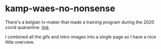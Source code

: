 # kamp-waes-no-nonsense

There's a belgian tv-maker that made a training program during the 2020 covid
quarantine. [link](https://www.een.be/kamp-waes)

I combined all the gifs and intro-images into a single page so I have a nice
little overview.
